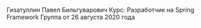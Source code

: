 Гизатуллин Павел Бильгуварович
Курс: Разработчик на Spring Framework
Группа от 26 августа 2020 года
